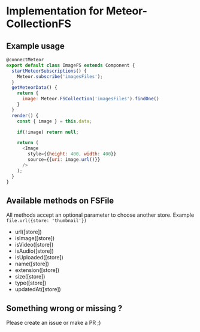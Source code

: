 # Implementation for Meteor-CollectionFS

## Example usage

```javascript
@connectMeteor
export default class ImageFS extends Component {
  startMeteorSubscriptions() {
    Meteor.subscribe('imagesFiles');
  }
  getMeteorData() {
    return {
      image: Meteor.FSCollection('imagesFiles').findOne()
    }
  }
  render() {
    const { image } = this.data;

    if(!image) return null;

    return (
      <Image
        style={{height: 400, width: 400}}
        source={{uri: image.url()}}
      />
    );
  }
}
```

## Available methods on FSFile

All methods accept an optional parameter to choose another store. Example `file.url({store: 'thumbnail'})`

* url([store])
* isImage([store])
* isVideo([store])
* isAudio([store])
* isUploaded([store])
* name([store])
* extension([store])
* size([store])
* type([store])
* updatedAt([store])

## Something wrong or missing ?

Please create an issue or make a PR ;)

